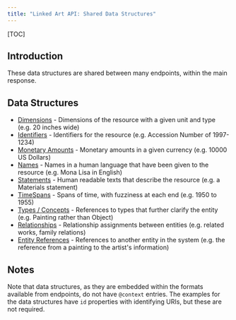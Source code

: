 ```yaml
---
title: "Linked Art API: Shared Data Structures"
---
```


[TOC]

## Introduction

These data structures are shared between many endpoints, within the main response. 

## Data Structures

* [Dimensions](dimension/) - Dimensions of the resource with a given unit and type (e.g. 20 inches wide)
* [Identifiers](identifier/) - Identifiers for the resource (e.g. Accession Number of 1997-1234)
* [Monetary Amounts](money/) - Monetary amounts in a given currency (e.g. 10000 US Dollars)
* [Names](name/) - Names in a human language that have been given to the resource (e.g. Mona Lisa in English)
* [Statements](statement/) - Human readable texts that describe the resource (e.g. a Materials statement)
* [TimeSpans](timespan/) - Spans of time, with fuzziness at each end (e.g. 1950 to 1955)
* [Types / Concepts](type/) - References to types that further clarify the entity (e.g. Painting rather than Object)
* [Relationships](assignment/) - Relationship assignments between entities (e.g. related works, family relations)
* [Entity References](reference/) - References to another entity in the system (e.g. the reference from a painting to the artist's information)

## Notes

Note that data structures, as they are embedded within the formats available from endpoints, do not have `@context` entries.  The examples for the data structures have `id` properties with identifying URIs, but these are not required.
